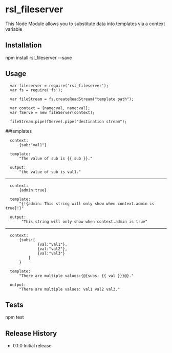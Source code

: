 rsl_fileserver
=========

This Node Module allows you to substitute data into templates via a context variable

## Installation

  npm install rsl_fileserver --save

## Usage

      var fileserver = require('rsl_fileserver');
      var fs = require('fs');

	  var fileStream = fs.createReadStream("template path");

	  var context = {name:val, name:val};	  
	  var fServe = new fileServer(context);
	  
	  fileStream.pipe(fServe).pipe("destination stream");

##templates

	  context: 
		  {sub:"val1"}

	  template:
		  "The value of sub is {{ sub }}."

	  output:
		  "the value of sub is val1."


----------
	  context: 
		  {admin:true}

	  template:
		  "{!{admin: This string will only show when context.admin is true}!}"

	  output:
		   "This string will only show when context.admin is true"


----------

	  context:
		  {subs:[
				  {val:"val1"},
				  {val:"val2"},
				  {val:"val3"}
			  ]
		  }

	  template:
		  "There are multiple values:{@{subs: {{ val }}}@}."

	  output:
		  "There are multiple values: val1 val2 val3."

## Tests

  npm test

## Release History

* 0.1.0 Initial release